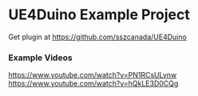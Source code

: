 # UE4Duino Example Project

Get plugin at https://github.com/sszcanada/UE4Duino

### Example Videos
https://www.youtube.com/watch?v=PN1RCsULvnw
https://www.youtube.com/watch?v=hQkLE3D0CQg
